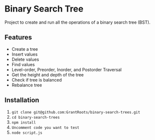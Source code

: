 # Binary Search Tree

Project to create and run all the operations of a binary search tree (BST).

## Features

- Create a tree
- Insert values
- Delete values
- Find values
- Level-order, Preorder, Inorder, and Postorder Traversal
- Get the height and depth of the tree
- Check if tree is balanced
- Rebalance tree

## Installation

1. `git clone git@github.com:GrantRoots/binary-search-trees.git`
2. `cd binary-search-trees`
3. `npm install`
4. `Uncomment code you want to test`
5. `node script.js`
